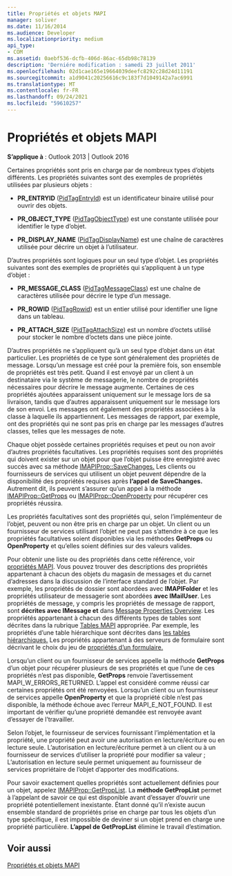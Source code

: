 ```yaml
---
title: Propriétés et objets MAPI
manager: soliver
ms.date: 11/16/2014
ms.audience: Developer
ms.localizationpriority: medium
api_type:
- COM
ms.assetid: 0aebf536-dcfb-406d-86ac-65db98c78139
description: 'Derniére modification : samedi 23 juillet 2011'
ms.openlocfilehash: 02d1cae165e19664039deefc8292c28d24d11191
ms.sourcegitcommit: a1d9041c20256616c9c183f7d1049142a7ac6991
ms.translationtype: MT
ms.contentlocale: fr-FR
ms.lasthandoff: 09/24/2021
ms.locfileid: "59610257"
---
```

# <a name="mapi-objects-and-properties"></a>Propriétés et objets MAPI

  
  
**S’applique à** : Outlook 2013 | Outlook 2016 
  
Certaines propriétés sont pris en charge par de nombreux types d’objets différents. Les propriétés suivantes sont des exemples de propriétés utilisées par plusieurs objets :
  
- **PR_ENTRYID** ([PidTagEntryId](pidtagentryid-canonical-property.md)) est un identificateur binaire utilisé pour ouvrir des objets.
    
- **PR_OBJECT_TYPE** ([PidTagObjectType](pidtagobjecttype-canonical-property.md)) est une constante utilisée pour identifier le type d’objet.
    
- **PR_DISPLAY_NAME** ([PidTagDisplayName](pidtagdisplayname-canonical-property.md)) est une chaîne de caractères utilisée pour décrire un objet à l’utilisateur.
    
D’autres propriétés sont logiques pour un seul type d’objet. Les propriétés suivantes sont des exemples de propriétés qui s’appliquent à un type d’objet :
  
- **PR_MESSAGE_CLASS** ([PidTagMessageClass](pidtagmessageclass-canonical-property.md)) est une chaîne de caractères utilisée pour décrire le type d’un message.
    
- **PR_ROWID** ([PidTagRowid](pidtagrowid-canonical-property.md)) est un entier utilisé pour identifier une ligne dans un tableau.
    
- **PR_ATTACH_SIZE** ([PidTagAttachSize](pidtagattachsize-canonical-property.md)) est un nombre d’octets utilisé pour stocker le nombre d’octets dans une pièce jointe.
    
D’autres propriétés ne s’appliquent qu’à un seul type d’objet dans un état particulier. Les propriétés de ce type sont généralement des propriétés de message. Lorsqu’un message est créé pour la première fois, son ensemble de propriétés est très petit. Quand il est envoyé par un client à un destinataire via le système de messagerie, le nombre de propriétés nécessaires pour décrire le message augmente. Certaines de ces propriétés ajoutées apparaissent uniquement sur le message lors de sa livraison, tandis que d’autres apparaissent uniquement sur le message lors de son envoi. Les messages ont également des propriétés associées à la classe à laquelle ils appartiennent. Les messages de rapport, par exemple, ont des propriétés qui ne sont pas pris en charge par les messages d’autres classes, telles que les messages de note. 
  
Chaque objet possède certaines propriétés requises et peut ou non avoir d’autres propriétés facultatives. Les propriétés requises sont des propriétés qui doivent exister sur un objet pour que l’objet puisse être enregistré avec succès avec sa méthode [IMAPIProp::SaveChanges.](imapiprop-savechanges.md) Les clients ou fournisseurs de services qui utilisent un objet peuvent dépendre de la disponibilité des propriétés requises après **l’appel de SaveChanges.** Autrement dit, ils peuvent s’assurer qu’un appel à la méthode [IMAPIProp::GetProps](imapiprop-getprops.md) ou [IMAPIProp::OpenProperty](imapiprop-openproperty.md) pour récupérer ces propriétés réussira. 
  
Les propriétés facultatives sont des propriétés qui, selon l’implémenteur de l’objet, peuvent ou non être pris en charge par un objet. Un client ou un fournisseur de services utilisant l’objet ne peut pas s’attendre à ce que les propriétés facultatives soient disponibles via les méthodes **GetProps** ou **OpenProperty** et qu’elles soient définies sur des valeurs valides. 
  
Pour obtenir une liste ou des propriétés dans cette référence, voir [propriétés MAPI](mapi-properties.md). Vous pouvez trouver des descriptions des propriétés appartenant à chacun des objets du magasin de messages et du carnet d’adresses dans la discussion de l’interface standard de l’objet. Par exemple, les propriétés de dossier sont abordées avec **IMAPIFolder** et les propriétés utilisateur de messagerie sont abordées **avec IMailUser**. Les propriétés de message, y compris les propriétés de message de rapport, sont **décrites avec IMessage et** dans [Message Properties Overview](message-properties-overview.md). Les propriétés appartenant à chacun des différents types de tables sont décrites dans la rubrique [Tables MAPI](mapi-tables.md) appropriée. Par exemple, les propriétés d’une table hiérarchique sont décrites dans [les tables hiérarchiques.](hierarchy-tables.md) Les propriétés appartenant à des serveurs de formulaire sont décrivant le choix du jeu de [propriétés d’un formulaire.](choosing-a-form-s-property-set.md)
  
Lorsqu’un client ou un fournisseur de services appelle la méthode **GetProps** d’un objet pour récupérer plusieurs de ses propriétés et que l’une de ces propriétés n’est pas disponible, **GetProps** renvoie l’avertissement MAPI_W_ERRORS_RETURNED. L’appel est considéré comme réussi car certaines propriétés ont été renvoyées. Lorsqu’un client ou un fournisseur de services appelle **OpenProperty** et que la propriété cible n’est pas disponible, la méthode échoue avec l’erreur MAPI_E_NOT_FOUND. Il est important de vérifier qu’une propriété demandée est renvoyée avant d’essayer de l’travailler. 
  
Selon l’objet, le fournisseur de services fournissant l’implémentation et la propriété, une propriété peut avoir une autorisation en lecture/écriture ou en lecture seule. L’autorisation en lecture/écriture permet à un client ou à un fournisseur de services d’utiliser la propriété pour modifier sa valeur ; L’autorisation en lecture seule permet uniquement au fournisseur de services propriétaire de l’objet d’apporter des modifications. 
  
Pour savoir exactement quelles propriétés sont actuellement définies pour un objet, appelez [IMAPIProp::GetPropList](imapiprop-getproplist.md). La **méthode GetPropList** permet à l’appelant de savoir ce qui est disponible avant d’essayer d’ouvrir une propriété potentiellement inexistante. Étant donné qu’il n’existe aucun ensemble standard de propriétés prise en charge par tous les objets d’un type spécifique, il est impossible de deviner si un objet prend en charge une propriété particulière. **L’appel de GetPropList** élimine le travail d’estimation. 
  
## <a name="see-also"></a>Voir aussi



[Propriétés et objets MAPI](mapi-objects-and-properties.md)

